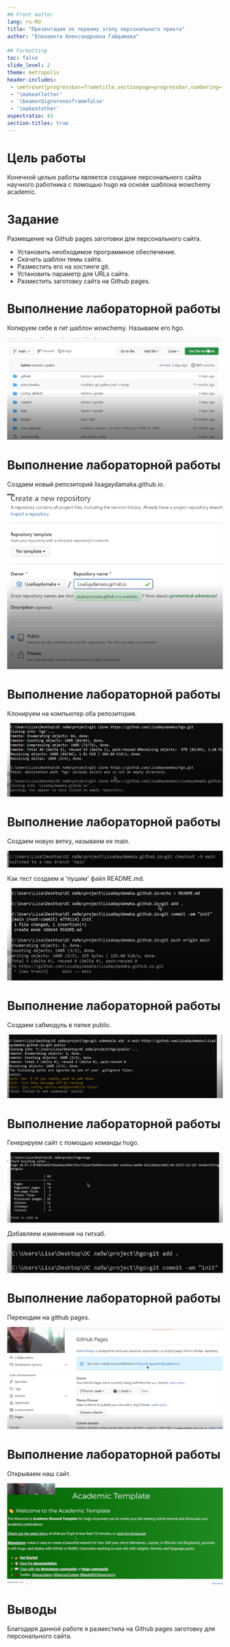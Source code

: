 ```yaml
---
## Front matter
lang: ru-RU
title: "Презентация по первому этапу персонального пректа"
author: "Елизавета Александровна Гайдамака"

## Formatting
toc: false
slide_level: 2
theme: metropolis
header-includes: 
 - \metroset{progressbar=frametitle,sectionpage=progressbar,numbering=fraction}
 - '\makeatletter'
 - '\beamer@ignorenonframefalse'
 - '\makeatother'
aspectratio: 43
section-titles: true
---
```


# Цель работы

Конечной целью работы является создание персонального сайта научного работника с помощью hugo на основе шаблона wowchemy academic.

# Задание

Размещение на Github pages заготовки для персонального сайта.

- Установить необходимое программное обеспечение.
- Скачать шаблон темы сайта.
- Разместить его на хостинге git.
- Установить параметр для URLs сайта.
- Разместить заготовку сайта на Github pages.

# Выполнение лабораторной работы

Копируем себе в гит шаблон wowchemy. Называем его hgo.

![Рис.1](image\picture1.png)  

# Выполнение лабораторной работы

Создаем новый репозиторий lisagaydamaka.github.io.

![Рис.2](image\picture2.png)  

# Выполнение лабораторной работы

Клонируем на компьютер оба репозитория.

![Рис.3](image\picture3.png) 

# Выполнение лабораторной работы

Создаем новую ветку, называем ее main.

![Рис.4](image\picture4.png)  

Как тест создаем и 'пушим' файл README.md.

![Рис.5](image\picture5.png)  

# Выполнение лабораторной работы

Создаем сабмодуль в папке public.

![Рис.6](image\picture6.png)  

# Выполнение лабораторной работы

Генерируем сайт с помощью команды hugo.

![Рис.7](image\picture7.png)  

Добавляем изменения на гитхаб.

![Рис.8](image\picture8.png) 

# Выполнение лабораторной работы

Переходим на github pages.

![Рис.9](image\picture9.png)

# Выполнение лабораторной работы

Открываем наш сайт.

![Рис.10](image\picture10.png)

# Выводы

Благодаря данной работе я разместила на Github pages заготовку для персонального сайта.
